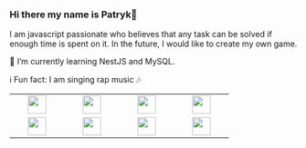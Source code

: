 ### Hi there my name is Patryk👋

I am javascript passionate who believes that any task can be solved if enough time is spent on it. In the future, I would like to create my own game.

:closed_book: I’m currently learning NestJS and MySQL.

:information_source: Fun fact: I am singing rap music :notes: 

<table width="320px">
    <tbody>
        <tr valign="top">
            <td width="80px" align="center">
            <img height="32px" src="https://cdn.jsdelivr.net/gh/devicons/devicon/icons/html5/html5-original.svg">
            </td>
            <td width="80px" align="center">
            <img height="32" src="https://cdn.jsdelivr.net/gh/devicons/devicon/icons/css/css-original.svg">
            </td>
            <td width="80px" align="center">
            <img height="32" src="https://cdn.jsdelivr.net/gh/devicons/devicon/icons/vuejs/vuejs-original.svg">
            </td>
            <td width="80px" align="center">
            <img height="32px" src="https://cdn.jsdelivr.net/gh/devicons/devicon/icons/nuxt/nuxt-original.svg">
            </td>
        </tr>
        <tr valign="top">
            <td width="80px" align="center">
            <img height="32px" src="https://cdn.jsdelivr.net/gh/devicons/devicon/icons/nestjs/nestjs-original.svg">
            </td>
            <td width="80px" align="center">
            <img height="32px" src="https://cdn.jsdelivr.net/gh/devicons/devicon/icons/mysql/mysql-plain.svg">
            </td>
            <td width="80px" align="center">
            <img height="32px" src="https://cdn.jsdelivr.net/gh/devicons/devicon/icons/resr/rest-original.svg">
            <td width="80px" align="center">
            <img height="32px" src="https://cdn.jsdelivr.net/gh/devicons/devicon/icons/graphql/graphql-original.svg">
            </td>
        </tr>
    </tbody>
</table>
